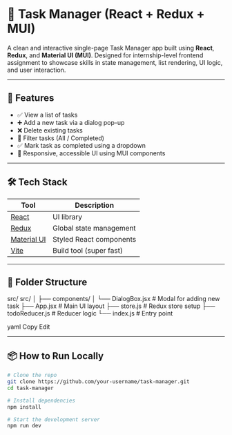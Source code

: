
# 📝 Task Manager (React + Redux + MUI)

A clean and interactive single-page Task Manager app built using **React**, **Redux**, and **Material UI (MUI)**. Designed for internship-level frontend assignment to showcase skills in state management, list rendering, UI logic, and user interaction.

---

## 🚀 Features

- ✅ View a list of tasks
- ➕ Add a new task via a dialog pop-up
- ❌ Delete existing tasks
- 🎯 Filter tasks (All / Completed)
- ✅ Mark task as completed using a dropdown
- 💅 Responsive, accessible UI using MUI components

---

## 🛠️ Tech Stack

| Tool | Description |
|------|-------------|
| [React](https://reactjs.org/) | UI library |
| [Redux](https://redux.js.org/) | Global state management |
| [Material UI](https://mui.com/) | Styled React components |
| [Vite](https://vitejs.dev/) | Build tool (super fast) |

---

## 📂 Folder Structure

src/
src/
│
├── components/
│ └── DialogBox.jsx # Modal for adding new task
├── App.jsx # Main UI layout
├── store.js # Redux store setup
├── todoReducer.js # Reducer logic
└── index.js # Entry point

yaml
Copy
Edit

---

## 📦 How to Run Locally

```bash
# Clone the repo
git clone https://github.com/your-username/task-manager.git
cd task-manager

# Install dependencies
npm install

# Start the development server
npm run dev
